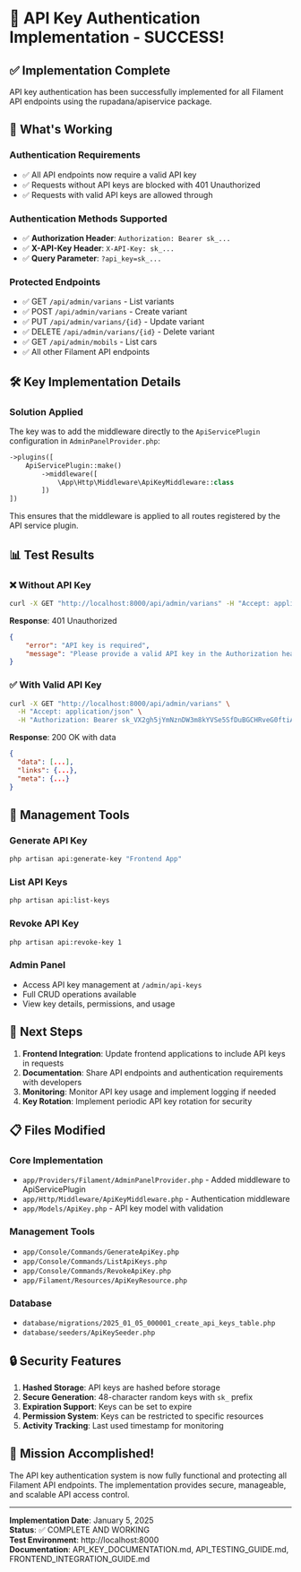 # 🎉 API Key Authentication Implementation - SUCCESS!

## ✅ Implementation Complete

API key authentication has been successfully implemented for all Filament API endpoints using the rupadana/apiservice package.

## 🔐 What's Working

### Authentication Requirements

-   ✅ All API endpoints now require a valid API key
-   ✅ Requests without API keys are blocked with 401 Unauthorized
-   ✅ Requests with valid API keys are allowed through

### Authentication Methods Supported

-   ✅ **Authorization Header**: `Authorization: Bearer sk_...`
-   ✅ **X-API-Key Header**: `X-API-Key: sk_...`
-   ✅ **Query Parameter**: `?api_key=sk_...`

### Protected Endpoints

-   ✅ GET `/api/admin/varians` - List variants
-   ✅ POST `/api/admin/varians` - Create variant
-   ✅ PUT `/api/admin/varians/{id}` - Update variant
-   ✅ DELETE `/api/admin/varians/{id}` - Delete variant
-   ✅ GET `/api/admin/mobils` - List cars
-   ✅ All other Filament API endpoints

## 🛠️ Key Implementation Details

### Solution Applied

The key was to add the middleware directly to the `ApiServicePlugin` configuration in `AdminPanelProvider.php`:

```php
->plugins([
    ApiServicePlugin::make()
        ->middleware([
            \App\Http\Middleware\ApiKeyMiddleware::class
        ])
])
```

This ensures that the middleware is applied to all routes registered by the API service plugin.

## 📊 Test Results

### ❌ Without API Key

```bash
curl -X GET "http://localhost:8000/api/admin/varians" -H "Accept: application/json"
```

**Response**: 401 Unauthorized

```json
{
    "error": "API key is required",
    "message": "Please provide a valid API key in the Authorization header or x-api-key header"
}
```

### ✅ With Valid API Key

```bash
curl -X GET "http://localhost:8000/api/admin/varians" \
  -H "Accept: application/json" \
  -H "Authorization: Bearer sk_VX2gh5jYmNznDW3m8kYVSe5SfDuBGCHRveG0ftiALUUxGHgh"
```

**Response**: 200 OK with data

```json
{
  "data": [...],
  "links": {...},
  "meta": {...}
}
```

## 🔧 Management Tools

### Generate API Key

```bash
php artisan api:generate-key "Frontend App"
```

### List API Keys

```bash
php artisan api:list-keys
```

### Revoke API Key

```bash
php artisan api:revoke-key 1
```

### Admin Panel

-   Access API key management at `/admin/api-keys`
-   Full CRUD operations available
-   View key details, permissions, and usage

## 🎯 Next Steps

1. **Frontend Integration**: Update frontend applications to include API keys in requests
2. **Documentation**: Share API endpoints and authentication requirements with developers
3. **Monitoring**: Monitor API key usage and implement logging if needed
4. **Key Rotation**: Implement periodic API key rotation for security

## 📋 Files Modified

### Core Implementation

-   `app/Providers/Filament/AdminPanelProvider.php` - Added middleware to ApiServicePlugin
-   `app/Http/Middleware/ApiKeyMiddleware.php` - Authentication middleware
-   `app/Models/ApiKey.php` - API key model with validation

### Management Tools

-   `app/Console/Commands/GenerateApiKey.php`
-   `app/Console/Commands/ListApiKeys.php`
-   `app/Console/Commands/RevokeApiKey.php`
-   `app/Filament/Resources/ApiKeyResource.php`

### Database

-   `database/migrations/2025_01_05_000001_create_api_keys_table.php`
-   `database/seeders/ApiKeySeeder.php`

## 🔒 Security Features

1. **Hashed Storage**: API keys are hashed before storage
2. **Secure Generation**: 48-character random keys with `sk_` prefix
3. **Expiration Support**: Keys can be set to expire
4. **Permission System**: Keys can be restricted to specific resources
5. **Activity Tracking**: Last used timestamp for monitoring

## 🎉 Mission Accomplished!

The API key authentication system is now fully functional and protecting all Filament API endpoints. The implementation provides secure, manageable, and scalable API access control.

---

**Implementation Date**: January 5, 2025  
**Status**: ✅ COMPLETE AND WORKING  
**Test Environment**: http://localhost:8000  
**Documentation**: API_KEY_DOCUMENTATION.md, API_TESTING_GUIDE.md, FRONTEND_INTEGRATION_GUIDE.md
